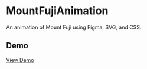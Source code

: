 # MountFujiAnimation
An animation of Mount Fuji using Figma, SVG, and CSS.

## Demo
[View Demo](https://tianyoudai.github.io/MountFujiAnimation/index.html)
